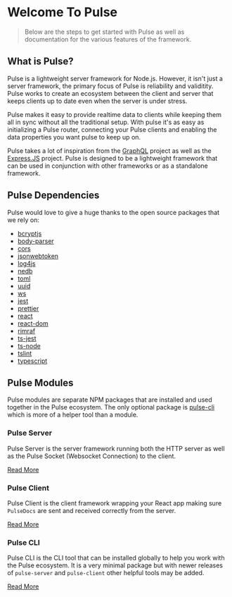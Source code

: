 # Welcome To Pulse

> Below are the steps to get started with Pulse as well as documentation for the various features of the framework.

## What is Pulse?

Pulse is a lightweight server framework for Node.js. However, it isn't just a server framework, the primary focus of Pulse is reliability and validitity. Pulse works to create an ecosystem between the client and server that keeps clients up to date even when the server is under stress.

Pulse makes it easy to provide realtime data to clients while keeping them all in sync without all the traditional setup. With pulse it's as easy as initializing a Pulse router, connecting your Pulse clients and enabling the data properties you want pulse to keep up on.

Pulse takes a lot of inspiration from the [GraphQL](https://graphql.org/) project as well as the [Express.JS](https://expressjs.com/) project. Pulse is designed to be a lightweight framework that can be used in conjunction with other frameworks or as a standalone framework.

## Pulse Dependencies

Pulse would love to give a huge thanks to the open source packages that we rely on:

- [bcryptjs](https://www.npmjs.com/package/bcryptjs)
- [body-parser](https://www.npmjs.com/package/body-parser)
- [cors](https://www.npmjs.com/package/cors)
- [jsonwebtoken](https://www.npmjs.com/package/jsonwebtoken)
- [log4js](https://www.npmjs.com/package/log4js)
- [nedb](https://www.npmjs.com/package/nedb)
- [toml](https://www.npmjs.com/package/toml)
- [uuid](https://www.npmjs.com/package/uuid)
- [ws](https://www.npmjs.com/package/ws)
- [jest](https://www.npmjs.com/package/jest)
- [prettier](https://www.npmjs.com/package/prettier)
- [react](https://www.npmjs.com/package/react)
- [react-dom](https://www.npmjs.com/package/react-dom)
- [rimraf](https://www.npmjs.com/package/rimraf)
- [ts-jest](https://www.npmjs.com/package/ts-jest)
- [ts-node](https://www.npmjs.com/package/ts-node)
- [tslint](https://www.npmjs.com/package/tslint)
- [typescript](https://www.npmjs.com/package/typescript)

## Pulse Modules

Pulse modules are separate NPM packages that are installed and used together in the Pulse ecosystem. The only optional package is [pulse-cli](https://www.npmjs.com/package/pulse-cli) which is more of a helper tool than a module.

### Pulse Server

Pulse Server is the server framework running both the HTTP server as well as the Pulse Socket (Websocket Connection) to the client.

<a href="https://pulsesdk.com/learn/server/server-quick-start">Read More</a>

### Pulse Client

Pulse Client is the client framework wrapping your React app making sure `PulseDocs` are sent and received correctly from the server.

<a href="https://pulsesdk.com/learn/client/client-quick-start">Read More</a>

### Pulse CLI

Pulse CLI is the CLI tool that can be installed globally to help you work with the Pulse ecosystem. It is a very minimal package but with newer releases of `pulse-server` and `pulse-client` other helpful tools may be added.

<a href="https://pulsesdk.com/learn/cli/cli-quick-start">Read More</a>
